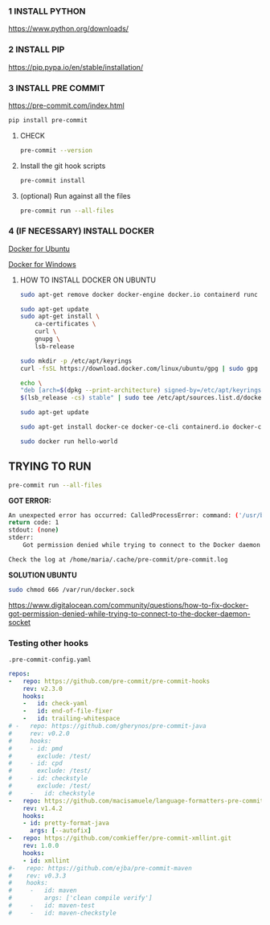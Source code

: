 ### 1 INSTALL PYTHON
   https://www.python.org/downloads/

### 2 INSTALL PIP

https://pip.pypa.io/en/stable/installation/

### 3 INSTALL PRE COMMIT

https://pre-commit.com/index.html


```bash
pip install pre-commit
```

1. CHECK

    ```bash
    pre-commit --version
    ```

2. Install the git hook scripts

    ```bash
    pre-commit install
    ```

3. (optional) Run against all the files

    ```bash
    pre-commit run --all-files
    ```

### 4 (IF NECESSARY) INSTALL DOCKER

[Docker for Ubuntu](https://docs.docker.com/engine/install/ubuntu/)

[Docker for Windows](https://docs.docker.com/desktop/install/windows-install/)

1. HOW TO INSTALL DOCKER ON UBUNTU

    ```bash
    sudo apt-get remove docker docker-engine docker.io containerd runc
    ```

    ```bash
    sudo apt-get update
    sudo apt-get install \
        ca-certificates \
        curl \
        gnupg \
        lsb-release
    ```

    ```bash
    sudo mkdir -p /etc/apt/keyrings
    curl -fsSL https://download.docker.com/linux/ubuntu/gpg | sudo gpg --dearmor -o /etc/apt/keyrings/docker.gpg
    ```

    ```bash
    echo \
    "deb [arch=$(dpkg --print-architecture) signed-by=/etc/apt/keyrings/docker.gpg] https://download.docker.com/linux/ubuntu \
    $(lsb_release -cs) stable" | sudo tee /etc/apt/sources.list.d/docker.list > /dev/null
    ```

    ```bash
    sudo apt-get update
    ```

    ```bash
    sudo apt-get install docker-ce docker-ce-cli containerd.io docker-compose-plugin
    ```

    ```bash
    sudo docker run hello-world
    ```

## TRYING TO RUN

```bash
pre-commit run --all-files
```

**GOT ERROR:**

```bash
An unexpected error has occurred: CalledProcessError: command: ('/usr/bin/docker', 'build', '--tag', 'pre-commit-21ee919ec9ff83bd359013f402d97db8', '--label', 'PRE_COMMIT', '--pull', '.')
return code: 1
stdout: (none)
stderr:
    Got permission denied while trying to connect to the Docker daemon socket at unix:///var/run/docker.sock: Post "http://%2Fvar%2Frun%2Fdocker.sock/v1.24/build?buildargs=%7B%7D&cachefrom=%5B%5D&cgroupparent=&cpuperiod=0&cpuquota=0&cpusetcpus=&cpusetmems=&cpushares=0&dockerfile=Dockerfile&labels=%7B%22PRE_COMMIT%22%3A%22%22%7D&memory=0&memswap=0&networkmode=default&pull=1&rm=1&shmsize=0&t=pre-commit-21ee919ec9ff83bd359013f402d97db8&target=&ulimits=null&version=1": dial unix /var/run/docker.sock: connect: permission denied

Check the log at /home/maria/.cache/pre-commit/pre-commit.log
```

**SOLUTION UBUNTU**

```bash
sudo chmod 666 /var/run/docker.sock
```

https://www.digitalocean.com/community/questions/how-to-fix-docker-got-permission-denied-while-trying-to-connect-to-the-docker-daemon-socket



### Testing other hooks

`.pre-commit-config.yaml`

```yaml
repos:
-   repo: https://github.com/pre-commit/pre-commit-hooks
    rev: v2.3.0
    hooks:
    -   id: check-yaml
    -   id: end-of-file-fixer
    -   id: trailing-whitespace
# -   repo: https://github.com/gherynos/pre-commit-java
#     rev: v0.2.0
#     hooks:
#     - id: pmd
#       exclude: /test/
#     - id: cpd
#       exclude: /test/
#     - id: checkstyle
#       exclude: /test/
#     -   id: checkstyle
-   repo: https://github.com/macisamuele/language-formatters-pre-commit-hooks
    rev: v1.4.2
    hooks:
    - id: pretty-format-java
      args: [--autofix]
-   repo: https://github.com/comkieffer/pre-commit-xmllint.git
    rev: 1.0.0
    hooks:
    - id: xmllint
#-   repo: https://github.com/ejba/pre-commit-maven
#    rev: v0.3.3
#    hooks:
#     -   id: maven
#         args: ['clean compile verify']
#     -   id: maven-test
#     -   id: maven-checkstyle
```
